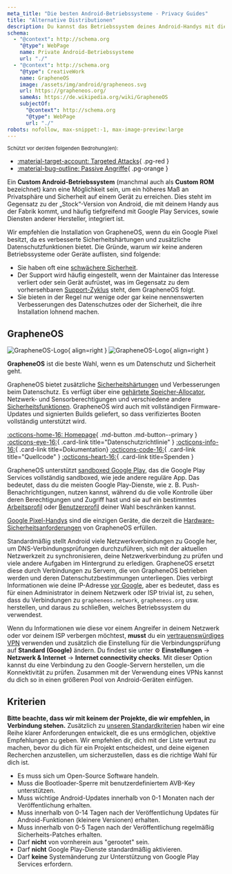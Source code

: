 ```yaml
---
meta_title: "Die besten Android-Betriebssysteme - Privacy Guides"
title: "Alternative Distributionen"
description: Du kannst das Betriebssystem deines Android-Handys mit diesen sicheren und Privatsphäre-freundlichen Alternativen ersetzen.
schema:
  - "@context": http://schema.org
    "@type": WebPage
    name: Private Android-Betriebssysteme
    url: "./"
  - "@context": http://schema.org
    "@type": CreativeWork
    name: GrapheneOS
    image: /assets/img/android/grapheneos.svg
    url: https://grapheneos.org/
    sameAs: https://de.wikipedia.org/wiki/GrapheneOS
    subjectOf:
      "@context": http://schema.org
      "@type": WebPage
      url: "./"
robots: nofollow, max-snippet:-1, max-image-preview:large
---
```


<small>Schützt vor der/den folgenden Bedrohung(en):</small>

- [:material-target-account: Targeted Attacks](../basics/common-threats.md#attacks-against-specific-individuals){ .pg-red }
- [:material-bug-outline: Passive Angriffe](../basics/common-threats.md#security-and-privacy){ .pg-orange }

Ein **Custom Android-Betriebssystem** (manchmal auch als **Custom ROM** bezeichnet) kann eine Möglichkeit sein, um ein höheres Maß an Privatsphäre und Sicherheit auf einem Gerät zu erreichen. Dies steht im Gegensatz zu der „Stock“-Version von Android, die mit deinem Handy aus der Fabrik kommt, und häufig tiefgreifend mit Google Play Services, sowie Diensten anderer Hersteller, integriert ist.

Wir empfehlen die Installation von GrapheneOS, wenn du ein Google Pixel besitzt, da es verbesserte Sicherheitshärtungen und zusätzliche Datenschutzfunktionen bietet. Die Gründe, warum wir keine anderen Betriebssysteme oder Geräte auflisten, sind folgende:

- Sie haben oft eine [schwächere Sicherheit](index.md#install-a-custom-distribution).
- Der Support wird häufig eingestellt, wenn der Maintainer das Interesse verliert oder sein Gerät aufrüstet, was im Gegensatz zu dem vorhersehbaren [Support-Zyklus](https://grapheneos.org/faq#device-lifetime) steht, dem GrapheneOS folgt.
- Sie bieten in der Regel nur wenige oder gar keine nennenswerten Verbesserungen des Datenschutzes oder der Sicherheit, die ihre Installation lohnend machen.

## GrapheneOS

<div class="admonition recommendation" markdown>

![GrapheneOS-Logo](../assets/img/android/grapheneos.svg#only-light){ align=right }
![GrapheneOS-Logo](../assets/img/android/grapheneos-dark.svg#only-dark){ align=right }

**GrapheneOS** ist die beste Wahl, wenn es um Datenschutz und Sicherheit geht.

GrapheneOS bietet zusätzliche [Sicherheitshärtungen](https://de.wikipedia.org/wiki/Härten_\(Computer\)) und Verbesserungen beim Datenschutz. Es verfügt über eine [gehärtete Speicher-Allocator](https://github.com/GrapheneOS/hardened_malloc), Netzwerk- und Sensorberechtigungen und verschiedene andere [Sicherheitsfunktionen](https://grapheneos.org/features). GrapheneOS wird auch mit vollständigen Firmware-Updates und signierten Builds geliefert, so dass verifiziertes Booten vollständig unterstützt wird.

[:octicons-home-16: Homepage](https://grapheneos.org){ .md-button .md-button--primary }
[:octicons-eye-16:](https://grapheneos.org/faq#privacy-policy){ .card-link title="Datenschutzrichtlinie" }
[:octicons-info-16:](https://grapheneos.org/faq){ .card-link title=Dokumentation}
[:octicons-code-16:](https://grapheneos.org/source){ .card-link title="Quellcode" }
[:octicons-heart-16:](https://grapheneos.org/donate){ .card-link title=Spenden }

</div>

GrapheneOS unterstützt [sandboxed Google Play](https://grapheneos.org/usage#sandboxed-google-play), das die Google Play Services vollständig sandboxed, wie jede andere reguläre App. Das bedeutet, dass du die meisten Google Play-Dienste, wie z. B. Push-Benachrichtigungen, nutzen kannst, während du die volle Kontrolle über deren Berechtigungen und Zugriff hast und sie auf ein bestimmtes [Arbeitsprofil](../os/android-overview.md#work-profile) oder [Benutzerprofil](../os/android-overview.md#user-profiles) deiner Wahl beschränken kannst.

[Google Pixel-Handys](../mobile-phones.md#google-pixel) sind die einzigen Geräte, die derzeit die [Hardware-Sicherheitsanforderungen](https://grapheneos.org/faq#future-devices) von GrapheneOS erfüllen.

Standardmäßig stellt Android viele Netzwerkverbindungen zu Google her, um DNS-Verbindungsprüfungen durchzuführen, sich mit der aktuellen Netzwerkzeit zu synchronisieren, deine Netzwerkverbindung zu prüfen und viele andere Aufgaben im Hintergrund zu erledigen. GrapheneOS ersetzt diese durch Verbindungen zu Servern, die von GrapheneOS betrieben werden und deren Datenschutzbestimmungen unterliegen. Dies verbirgt Informationen wie deine IP-Adresse [vor Google](../basics/common-threats.md#privacy-from-service-providers), aber es bedeutet, dass es für einen Administrator in deinem Netzwerk oder ISP trivial ist, zu sehen, dass du Verbindungen zu `grapheneos.network`, `grapheneos.org` usw. herstellen, und daraus zu schließen, welches Betriebssystem du verwendest.

Wenn du Informationen wie diese vor einem Angreifer in deinem Netzwerk oder vor deinem ISP verbergen möchtest, **musst** du ein [vertrauenswürdiges VPN](../vpn.md) verwenden und zusätzlich die Einstellung für die Verbindungsprüfung auf **Standard (Google)** ändern. Du findest sie unter :gear: **Einstellungen** → **Netzwerk & Internet** → **Internet connectivity checks**. Mit dieser Option kannst du eine Verbindung zu den Google-Servern herstellen, um die Konnektivität zu prüfen. Zusammen mit der Verwendung eines VPNs kannst du dich so in einen größeren Pool von Android-Geräten einfügen.

## Kriterien

**Bitte beachte, dass wir mit keinem der Projekte, die wir empfehlen, in Verbindung stehen.** Zusätzlich zu [unseren Standardkriterien](../about/criteria.md) haben wir eine Reihe klarer Anforderungen entwickelt, die es uns ermöglichen, objektive Empfehlungen zu geben. Wir empfehlen dir, dich mit der Liste vertraut zu machen, bevor du dich für ein Projekt entscheidest, und deine eigenen Recherchen anzustellen, um sicherzustellen, dass es die richtige Wahl für dich ist.

- Es muss sich um Open-Source Software handeln.
- Muss die Bootloader-Sperre mit benutzerdefiniertem AVB-Key unterstützen.
- Muss wichtige Android-Updates innerhalb von 0-1 Monaten nach der Veröffentlichung erhalten.
- Muss innerhalb von 0-14 Tagen nach der Veröffentlichung Updates für Android-Funktionen (kleinere Versionen) erhalten.
- Muss innerhalb von 0-5 Tagen nach der Veröffentlichung regelmäßig Sicherheits-Patches erhalten.
- Darf **nicht** von vornherein aus "gerootet" sein.
- Darf **nicht** Google Play-Dienste standardmäßig aktivieren.
- Darf **keine** Systemänderung zur Unterstützung von Google Play Services erfordern.
